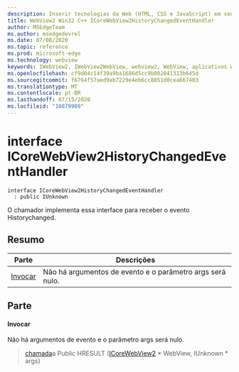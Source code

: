 ```yaml
---
description: Inserir tecnologias da Web (HTML, CSS e JavaScript) em seus aplicativos nativos com o controle WebView2 do Microsoft Edge
title: WebView2 Win32 C++ ICoreWebView2HistoryChangedEventHandler
author: MSEdgeTeam
ms.author: msedgedevrel
ms.date: 07/08/2020
ms.topic: reference
ms.prod: microsoft-edge
ms.technology: webview
keywords: IWebView2, IWebView2WebView, webview2, WebView, aplicativos Win32, Win32, Edge, ICoreWebView2, ICoreWebView2Controller, controle do navegador, HTML Edge, ICoreWebView2HistoryChangedEventHandler
ms.openlocfilehash: cf9d04c14f39a9ba1686d5cc9b002041313b645d
ms.sourcegitcommit: f6764f57aed9ab7229e4eb6cc8851d0cea667403
ms.translationtype: MT
ms.contentlocale: pt-BR
ms.lasthandoff: 07/15/2020
ms.locfileid: "10879909"
---
```

# interface ICoreWebView2HistoryChangedEventHandler 

```
interface ICoreWebView2HistoryChangedEventHandler
  : public IUnknown
```

O chamador implementa essa interface para receber o evento Historychanged.

## Resumo

 Parte                        | Descrições
--------------------------------|---------------------------------------------
[Invocar](#invoke) | Não há argumentos de evento e o parâmetro args será nulo.

## Parte

#### Invocar 

Não há argumentos de evento e o parâmetro args será nulo.

> [chamada](#invoke)a Public HRESULT ([ICoreWebView2](icorewebview2.md) * WebView, IUnknown * args)

